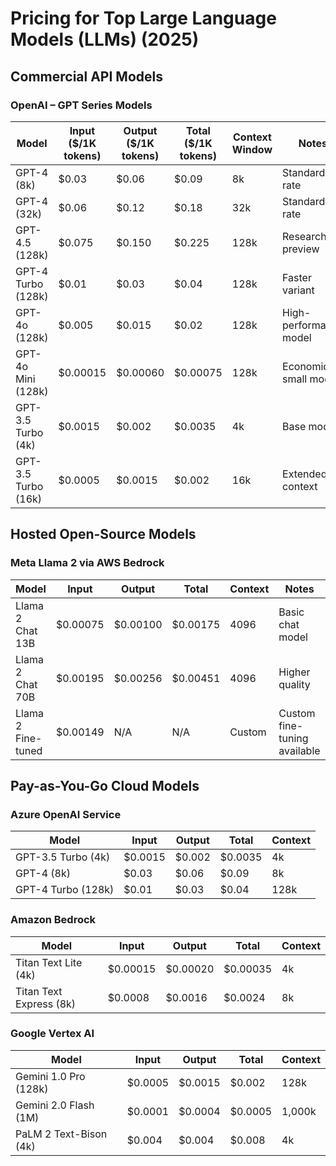 
# Pricing for Top Large Language Models (LLMs) (2025)

## Commercial API Models

### OpenAI – GPT Series Models
| Model | Input ($/1K tokens) | Output ($/1K tokens) | Total ($/1K tokens) | Context Window | Notes |
|-------|---------------------|----------------------|---------------------|----------------|-------|
| GPT-4 (8k) | $0.03 | $0.06 | $0.09 | 8k | Standard rate |
| GPT-4 (32k) | $0.06 | $0.12 | $0.18 | 32k | Standard rate |
| GPT-4.5 (128k) | $0.075 | $0.150 | $0.225 | 128k | Research preview |
| GPT-4 Turbo (128k) | $0.01 | $0.03 | $0.04 | 128k | Faster variant |
| GPT-4o (128k) | $0.005 | $0.015 | $0.02 | 128k | High-performance model |
| GPT-4o Mini (128k) | $0.00015 | $0.00060 | $0.00075 | 128k | Economical small model |
| GPT-3.5 Turbo (4k) | $0.0015 | $0.002 | $0.0035 | 4k | Base model |
| GPT-3.5 Turbo (16k) | $0.0005 | $0.0015 | $0.002 | 16k | Extended context |

## Hosted Open-Source Models

### Meta Llama 2 via AWS Bedrock
| Model | Input | Output | Total | Context | Notes |
|-------|-------|--------|-------|---------|-------|
| Llama 2 Chat 13B | $0.00075 | $0.00100 | $0.00175 | 4096 | Basic chat model |
| Llama 2 Chat 70B | $0.00195 | $0.00256 | $0.00451 | 4096 | Higher quality |
| Llama 2 Fine-tuned | $0.00149 | N/A | N/A | Custom | Custom fine-tuning available |

## Pay-as-You-Go Cloud Models

### Azure OpenAI Service
| Model | Input | Output | Total | Context |
|-------|-------|--------|-------|---------|
| GPT-3.5 Turbo (4k) | $0.0015 | $0.002 | $0.0035 | 4k |
| GPT-4 (8k) | $0.03 | $0.06 | $0.09 | 8k |
| GPT-4 Turbo (128k) | $0.01 | $0.03 | $0.04 | 128k |

### Amazon Bedrock
| Model | Input | Output | Total | Context |
|-------|-------|--------|-------|---------|
| Titan Text Lite (4k) | $0.00015 | $0.00020 | $0.00035 | 4k |
| Titan Text Express (8k) | $0.0008 | $0.0016 | $0.0024 | 8k |

### Google Vertex AI
| Model | Input | Output | Total | Context |
|-------|-------|--------|-------|---------|
| Gemini 1.0 Pro (128k) | $0.0005 | $0.0015 | $0.002 | 128k |
| Gemini 2.0 Flash (1M) | $0.0001 | $0.0004 | $0.0005 | 1,000k |
| PaLM 2 Text-Bison (4k) | $0.004 | $0.004 | $0.008 | 4k |

